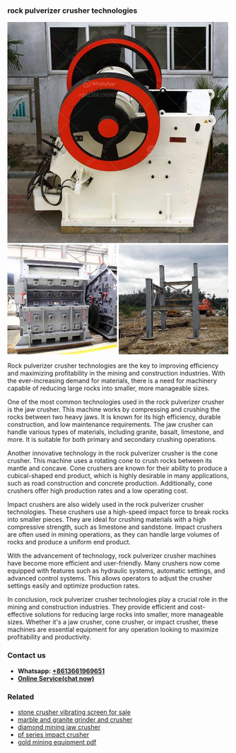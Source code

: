 <h3>rock pulverizer crusher technologies</h3><img src='1703042418.jpg' alt=''><p>Rock pulverizer crusher technologies are the key to improving efficiency and maximizing profitability in the mining and construction industries. With the ever-increasing demand for materials, there is a need for machinery capable of reducing large rocks into smaller, more manageable sizes.</p><p>One of the most common technologies used in the rock pulverizer crusher is the jaw crusher. This machine works by compressing and crushing the rocks between two heavy jaws. It is known for its high efficiency, durable construction, and low maintenance requirements. The jaw crusher can handle various types of materials, including granite, basalt, limestone, and more. It is suitable for both primary and secondary crushing operations.</p><p>Another innovative technology in the rock pulverizer crusher is the cone crusher. This machine uses a rotating cone to crush rocks between its mantle and concave. Cone crushers are known for their ability to produce a cubical-shaped end product, which is highly desirable in many applications, such as road construction and concrete production. Additionally, cone crushers offer high production rates and a low operating cost.</p><p>Impact crushers are also widely used in the rock pulverizer crusher technologies. These crushers use a high-speed impact force to break rocks into smaller pieces. They are ideal for crushing materials with a high compressive strength, such as limestone and sandstone. Impact crushers are often used in mining operations, as they can handle large volumes of rocks and produce a uniform end product.</p><p>With the advancement of technology, rock pulverizer crusher machines have become more efficient and user-friendly. Many crushers now come equipped with features such as hydraulic systems, automatic settings, and advanced control systems. This allows operators to adjust the crusher settings easily and optimize production rates.</p><p>In conclusion, rock pulverizer crusher technologies play a crucial role in the mining and construction industries. They provide efficient and cost-effective solutions for reducing large rocks into smaller, more manageable sizes. Whether it's a jaw crusher, cone crusher, or impact crusher, these machines are essential equipment for any operation looking to maximize profitability and productivity.</p><h3>Contact us</h3><ul><li><strong>Whatsapp:&nbsp;<a href="https://wa.me/8613661969651">+8613661969651</a></strong></li><li><a href="https://swt.shibang-china.com/?git&amp;zhl&amp;rock pulverizer crusher technologies"><strong>Online Service(chat now)</strong></a></li></ul><h3>Related</h3><ul><li><a href='stone crusher vibrating screen for sale.md'>stone crusher vibrating screen for sale</a></li><li><a href='marble and granite grinder and crusher.md'>marble and granite grinder and crusher</a></li><li><a href='diamond mining jaw crusher.md'>diamond mining jaw crusher</a></li><li><a href='pf series impact crusher.md'>pf series impact crusher</a></li><li><a href='gold mining equipment pdf.md'>gold mining equipment pdf</a></li></ul>